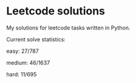 # Leetcode solutions

My solutions for leetcode tasks written in Python.

Current solve statistics:

easy: 27/787

medium: 46/1637

hard: 11/695